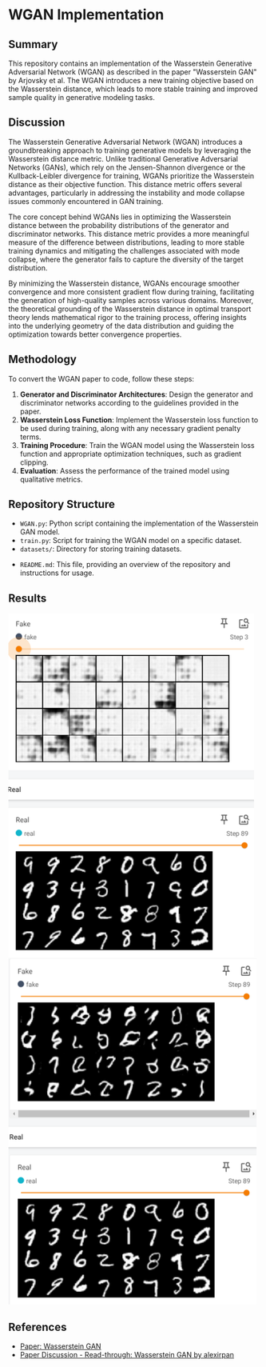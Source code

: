 # WGAN Implementation

## Summary

This repository contains an implementation of the Wasserstein Generative Adversarial Network (WGAN) as described in the paper "Wasserstein GAN" by Arjovsky et al. The WGAN introduces a new training objective based on the Wasserstein distance, which leads to more stable training and improved sample quality in generative modeling tasks.

## Discussion

The Wasserstein Generative Adversarial Network (WGAN) introduces a groundbreaking approach to training generative models by leveraging the Wasserstein distance metric. Unlike traditional Generative Adversarial Networks (GANs), which rely on the Jensen-Shannon divergence or the Kullback-Leibler divergence for training, WGANs prioritize the Wasserstein distance as their objective function. This distance metric offers several advantages, particularly in addressing the instability and mode collapse issues commonly encountered in GAN training.

The core concept behind WGANs lies in optimizing the Wasserstein distance between the probability distributions of the generator and discriminator networks. This distance metric provides a more meaningful measure of the difference between distributions, leading to more stable training dynamics and mitigating the challenges associated with mode collapse, where the generator fails to capture the diversity of the target distribution.

By minimizing the Wasserstein distance, WGANs encourage smoother convergence and more consistent gradient flow during training, facilitating the generation of high-quality samples across various domains. Moreover, the theoretical grounding of the Wasserstein distance in optimal transport theory lends mathematical rigor to the training process, offering insights into the underlying geometry of the data distribution and guiding the optimization towards better convergence properties.

## Methodology

To convert the WGAN paper to code, follow these steps:

1. **Generator and Discriminator Architectures**: Design the generator and discriminator networks according to the guidelines provided in the paper.
2. **Wasserstein Loss Function**: Implement the Wasserstein loss function to be used during training, along with any necessary gradient penalty terms.
3. **Training Procedure**: Train the WGAN model using the Wasserstein loss function and appropriate optimization techniques, such as gradient clipping.
4. **Evaluation**: Assess the performance of the trained model using qualitative  metrics.

<!-- TODO: and quantitative metrics such as , such as sample quality and convergence stability. -->

## Repository Structure

- `WGAN.py`: Python script containing the implementation of the Wasserstein GAN model.
- `train.py`: Script for training the WGAN model on a specific dataset.
- `datasets/`: Directory for storing training datasets.
<!-- TODO:- `results/`: Directory for saving generated images and trained model checkpoints. -->
- `README.md`: This file, providing an overview of the repository and instructions for usage.

## Results

![fig1](./images/WGAN_1epoch.png)
![fig2](./images/WGAN_10epochs.png)

## References

- [Paper: Wasserstein GAN](https://arxiv.org/abs/1701.07875)
- [Paper Discussion - Read-through: Wasserstein GAN by alexirpan](https://www.alexirpan.com/2017/02/22/wasserstein-gan.html)
